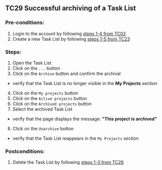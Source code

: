 ## TC29 Successful archiving of a Task List
### Pre-conditions:
1. Login to the account by following [steps 1-4 from TC02](TC02.md)
2. Create a new Task List by following [steps 1-5 from TC23](TC23.md)
### Steps:
1. Open the Task List
2. Click on the `...` button
3. Click on the `Archive` button and confirm the archival
* verify that the Task List is no longer visible in the **My Projects** section
4. Click on the `My projects` button
5. Click on the `Active projects` button
6. Click on the `Archived projects` button
7. Select the archived Task List
* verify that the page displays the message: **"This project is archived"**
8. Click on the `Unarchive` button
* verify that the Task List reappears in the `My Projects` section
### Postconditions:
1. Delete the Task List by following [steps 1-3 from TC26](TC26.md)